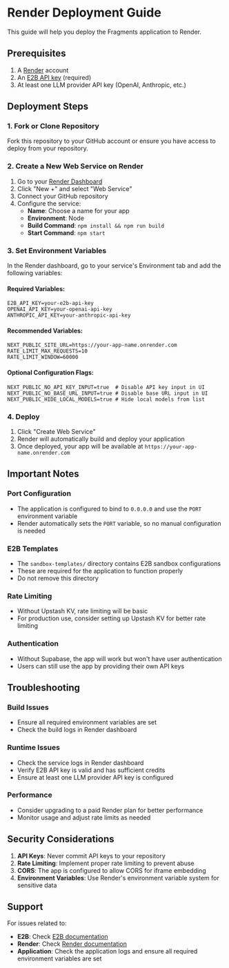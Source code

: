 # Render Deployment Guide

This guide will help you deploy the Fragments application to Render.

## Prerequisites

1. A [Render](https://render.com) account
2. An [E2B API key](https://e2b.dev/) (required)
3. At least one LLM provider API key (OpenAI, Anthropic, etc.)

## Deployment Steps

### 1. Fork or Clone Repository

Fork this repository to your GitHub account or ensure you have access to deploy from your repository.

### 2. Create a New Web Service on Render

1. Go to your [Render Dashboard](https://dashboard.render.com/)
2. Click "New +" and select "Web Service"
3. Connect your GitHub repository
4. Configure the service:
   - **Name**: Choose a name for your app
   - **Environment**: Node
   - **Build Command**: `npm install && npm run build`
   - **Start Command**: `npm start`

### 3. Set Environment Variables

In the Render dashboard, go to your service's Environment tab and add the following variables:

#### Required Variables:
```
E2B_API_KEY=your-e2b-api-key
OPENAI_API_KEY=your-openai-api-key
ANTHROPIC_API_KEY=your-anthropic-api-key
```

#### Recommended Variables:
```
NEXT_PUBLIC_SITE_URL=https://your-app-name.onrender.com
RATE_LIMIT_MAX_REQUESTS=10
RATE_LIMIT_WINDOW=60000
```

#### Optional Configuration Flags:
```
NEXT_PUBLIC_NO_API_KEY_INPUT=true  # Disable API key input in UI
NEXT_PUBLIC_NO_BASE_URL_INPUT=true # Disable base URL input in UI
NEXT_PUBLIC_HIDE_LOCAL_MODELS=true # Hide local models from list
```

### 4. Deploy

1. Click "Create Web Service"
2. Render will automatically build and deploy your application
3. Once deployed, your app will be available at `https://your-app-name.onrender.com`

## Important Notes

### Port Configuration
- The application is configured to bind to `0.0.0.0` and use the `PORT` environment variable
- Render automatically sets the `PORT` variable, so no manual configuration is needed

### E2B Templates
- The `sandbox-templates/` directory contains E2B sandbox configurations
- These are required for the application to function properly
- Do not remove this directory

### Rate Limiting
- Without Upstash KV, rate limiting will be basic
- For production use, consider setting up Upstash KV for better rate limiting

### Authentication
- Without Supabase, the app will work but won't have user authentication
- Users can still use the app by providing their own API keys

## Troubleshooting

### Build Issues
- Ensure all required environment variables are set
- Check the build logs in Render dashboard

### Runtime Issues
- Check the service logs in Render dashboard
- Verify E2B API key is valid and has sufficient credits
- Ensure at least one LLM provider API key is configured

### Performance
- Consider upgrading to a paid Render plan for better performance
- Monitor usage and adjust rate limits as needed

## Security Considerations

1. **API Keys**: Never commit API keys to your repository
2. **Rate Limiting**: Implement proper rate limiting to prevent abuse
3. **CORS**: The app is configured to allow CORS for iframe embedding
4. **Environment Variables**: Use Render's environment variable system for sensitive data

## Support

For issues related to:
- **E2B**: Check [E2B documentation](https://e2b.dev/docs)
- **Render**: Check [Render documentation](https://render.com/docs)
- **Application**: Check the application logs and ensure all required environment variables are set